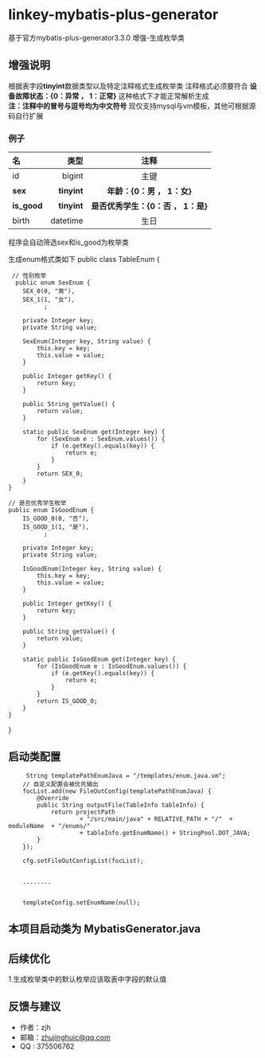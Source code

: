 # linkey-mybatis-plus-generator
基于官方mybatis-plus-generator3.3.0 增强-生成枚举类


## 增强说明
根据表字段**tinyint**数据类型以及特定注释格式生成枚举类
注释格式必须要符合      **设备故障状态：{0：异常 ， 1：正常}**          这种格式下才能正常解析生成     
**注：注释中的冒号与逗号均为中文符号**
现仅支持mysql与vm模板，其他可根据源码自行扩展


### 例子

| 名      |    类型 | 注释  |
| :-------- | --------:| :--: |
| id  | bigint |  主键   |
| **sex**     |   **tinyint** | **年龄：{0：男 ， 1：女}** |
| **is_good**     |   **tinyint** | **是否优秀学生：{0：否 ， 1：是}** |
| birth      |    datetime | 生日  |

程序会自动筛选sex和is_good为枚举类

生成enum格式类如下
public class TableEnum {

     // 性别枚举
      public enum SexEnum {
        SEX_0(0, "男"),
        SEX_1(1, "女"),
              ;

        private Integer key;
        private String value;

        SexEnum(Integer key, String value) {
            this.key = key;
            this.value = value;
        }

        public Integer getKey() {
            return key;
        }

        public String getValue() {
            return value;
        }

        static public SexEnum get(Integer key) {
            for (SexEnum e : SexEnum.values()) {
                if (e.getKey().equals(key)) {
                    return e;
                }
            }
            return SEX_0;
        }
    }

    // 是否优秀学生枚举
    public enum IsGoodEnum {
        IS_GOOD_0(0, "否"),
        IS_GOOD_1(1, "是"),
              ;

        private Integer key;
        private String value;

        IsGoodEnum(Integer key, String value) {
            this.key = key;
            this.value = value;
        }

        public Integer getKey() {
            return key;
        }

        public String getValue() {
            return value;
        }

        static public IsGoodEnum get(Integer key) {
            for (IsGoodEnum e : IsGoodEnum.values()) {
                if (e.getKey().equals(key)) {
                    return e;
                }
            }
            return IS_GOOD_0;
        }
    }
}



## 启动类配置
         String templatePathEnumJava = "/templates/enum.java.vm";
        // 自定义配置会被优先输出
        focList.add(new FileOutConfig(templatePathEnumJava) {
            @Override
            public String outputFile(TableInfo tableInfo) {
                return projectPath
                        + "/src/main/java" + RELATIVE_PATH + "/"  + moduleName  + "/enums/"
                        + tableInfo.getEnumName() + StringPool.DOT_JAVA;
            }
        });

        cfg.setFileOutConfigList(focList);
        
        
        ........
        
        
        templateConfig.setEnumName(null);  
        
        
        
       
 ## 本项目启动类为 MybatisGenerator.java




## 后续优化
1.生成枚举类中的默认枚举应该取表中字段的默认值


## 反馈与建议
- 作者：zjh
- 邮箱：<zhujinghuic@qq.com>
- QQ  : 375506762
